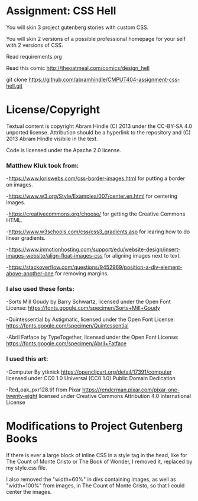 Assignment: CSS Hell
====================

You will skin 3 project gutenberg stories with custom CSS.

You will skin 2 versions of a possible professional homepage for your
self with 2 versions of CSS.

Read requirements.org

Read this comic http://theoatmeal.com/comics/design_hell

git clone https://github.com/abramhindle/CMPUT404-assignment-css-hell.git

License/Copyright
=================

Textual content is copyright Abram Hindle (C) 2013 under the CC-BY-SA
4.0 unported license. Attribution should be a hyperlink to the
repository and (C) 2013 Abram Hindle visibile in the text.

Code is licensed under the Apache 2.0 license.

<h3>Matthew Kluk took from:</h3> 

-https://www.loriswebs.com/css-border-images.html for putting a border on images.

-https://www.w3.org/Style/Examples/007/center.en.html for centering images.

-https://creativecommons.org/choose/ for getting the Creative Commons HTML.

-https://www.w3schools.com/css/css3_gradients.asp for learing how to do linear gradients.

-https://www.inmotionhosting.com/support/edu/website-design/insert-images-website/align-float-images-css
for aligning images next to text.

-https://stackoverflow.com/questions/9452969/position-a-div-element-above-another-one for removing margins.


<h3>I also used these fonts:</h3>

-Sorts Mill Goudy by Barry Schwartz, licensed under the Open Font License: https://fonts.google.com/specimen/Sorts+Mill+Goudy

-Quintessential by Astigmatic, licensed under the Open Font License: https://fonts.google.com/specimen/Quintessential

-Abril Fatface by TypeTogether, licensed under the Open Font License: https://fonts.google.com/specimen/Abril+Fatface


<h3>I used this art:</h3>

-Computer By ytknick https://openclipart.org/detail/17391/computer licensed under CC0 1.0 Universal (CC0 1.0)
Public Domain Dedication

-Red_oak_pxr128.tif from Pixar https://renderman.pixar.com/pixar-one-twenty-eight licensed under Creative Commons Attribution 4.0 International License


Modifications to Project Gutenberg Books
=================

If there is ever a large block of inline CSS in a style tag in the head, like for The Count of Monte Cristo or The Book of Wonder, I removed it, replaced by my style.css file. 

I also removed the "width=60%" in divs containing images, as well as "width=100%" from images, in The Count of Monte Cristo, so that I could center the images.